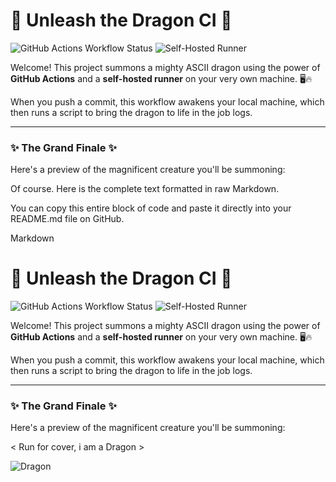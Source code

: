 # 🐲 Unleash the Dragon CI 🐲

![GitHub Actions Workflow Status](https://img.shields.io/github/actions/workflow/status/YOUR_USERNAME/YOUR_REPO/main.yml?style=for-the-badge&logo=githubactions&logoColor=white)
![Self-Hosted Runner](https://img.shields.io/badge/runner-self--hosted-blueviolet?style=for-the-badge)

Welcome! This project summons a mighty ASCII dragon using the power of **GitHub Actions** and a **self-hosted runner** on your very own machine. 🖥️🔥

When you push a commit, this workflow awakens your local machine, which then runs a script to bring the dragon to life in the job logs.

***

### ✨ The Grand Finale ✨

Here's a preview of the magnificent creature you'll be summoning:

Of course. Here is the complete text formatted in raw Markdown.

You can copy this entire block of code and paste it directly into your README.md file on GitHub.

Markdown

# 🐲 Unleash the Dragon CI 🐲

![GitHub Actions Workflow Status](https://img.shields.io/github/actions/workflow/status/YOUR_USERNAME/YOUR_REPO/main.yml?style=for-the-badge&logo=githubactions&logoColor=white)
![Self-Hosted Runner](https://img.shields.io/badge/runner-self--hosted-blueviolet?style=for-the-badge)

Welcome! This project summons a mighty ASCII dragon using the power of **GitHub Actions** and a **self-hosted runner** on your very own machine. 🖥️🔥

When you push a commit, this workflow awakens your local machine, which then runs a script to bring the dragon to life in the job logs.

***

### ✨ The Grand Finale ✨

Here's a preview of the magnificent creature you'll be summoning:

< Run for cover, i am a Dragon >

![Dragon](../assets/dragon.png)
